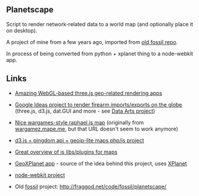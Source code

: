 Planetscape
--------------------

Script to render network-related data to a world map (and optionally place it on
desktop).

A project of mine from a few years ago, imported from
[old fossil repo](http://fraggod.net/code/fossil/planetscape/).

In process of being converted from python + xplanet thing to a node-webkit app.


Links
--------------------

* [Amazing WebGL-based three.js geo-related rendering apps](http://callum.com/sandbox/)

* [Google Ideas project to render firearm imports/exports on the globe](http://workshop.chromeexperiments.com/projects/armsglobe/)
	(three.js, d3.js, dat.GUI and more - see [Data Arts project](http://data-arts.appspot.com/))

* [Nice wargames-style raphael.js map](https://github.com/mape/node-wargames)
	(originally from [wargamez.mape.me](http://wargamez.mape.me), but that URL doesn't seem to work anymore)

* [d3.js + pingdom api + geoip-lite maps php/js project](http://techslides.com/traceroute-on-a-map-using-pingdom-api-maxmind-and-d3/)

* [Great overview of js libs/plugins for maps](http://techslides.com/50-javascript-libraries-and-plugins-for-maps/)

* [GeoXPlanet app](http://sourceforge.net/projects/geoxplanet/) - source of the
	idea behind this project, uses [XPlanet](http://xplanet.sourceforge.net/)

* [node-webkit project](https://github.com/rogerwang/node-webkit)

* Old [fossil](http://www.fossil-scm.org/) project:
	http://fraggod.net/code/fossil/planetscape/

